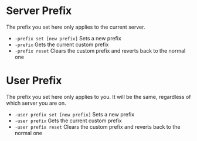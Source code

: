 # Server Prefix

The prefix you set here only applies to the current server.

* `-prefix set [new prefix]` Sets a new prefix
* `-prefix` Gets the current custom prefix
* `-prefix reset` Clears the custom prefix and reverts back to the normal one

# User Prefix

The prefix you set here only applies to you. It will be the same, regardless of which server you are on.

* `-user prefix set [new prefix]` Sets a new prefix
* `-user prefix` Gets the current custom prefix
* `-user prefix reset` Clears the custom prefix and reverts back to the normal one
